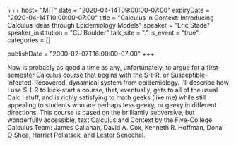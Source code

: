 +++
  host= "MIT"
  date = "2020-04-14T09:00:00-07:00"
  expiryDate = "2020-04-14T10:00:00-07:00"
  title = "Calculus in Context: Introducing Calculus Ideas through Epidemiology Models"
  speaker = "Eric Stade"
  speaker_institution = "CU Boulder"
  talk_site = "."
  is_event = "true"
  categories = []

  publishDate = "2000-02-07T16:00:00-07:00"
+++

Now is probably as good a time as any, unfortunately, to argue for a first-semester Calculus course that begins with the S-I-R, or Susceptible-Infected-Recovered, dynamical system from epidemiology. I’ll describe how I use S-I-R to kick-start a course, that, eventually, gets to all of the usual Calc I stuff, and is richly satisfying to math geeks (like me) while still appealing to students who are perhaps less geeky, or geeky in different directions. This course is based on the brilliantly subversive, but wonderfully accessible, text Calculus and Context by the Five-College Calculus Team: James Callahan, David A. Cox, Kenneth R. Hoffman, Donal O'Shea, Harriet Pollatsek, and Lester Senechal.